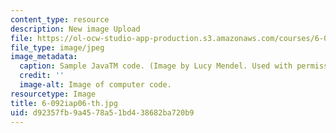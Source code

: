 ```yaml
---
content_type: resource
description: New image Upload
file: https://ol-ocw-studio-app-production.s3.amazonaws.com/courses/6-092-java-preparation-for-6-170-january-iap-2006/d92357fb9a4578a51bd438682ba720b9_6-092iap06-th.jpg
file_type: image/jpeg
image_metadata:
  caption: Sample JavaTM code. (Image by Lucy Mendel. Used with permission.)
  credit: ''
  image-alt: Image of computer code.
resourcetype: Image
title: 6-092iap06-th.jpg
uid: d92357fb-9a45-78a5-1bd4-38682ba720b9
---
```

